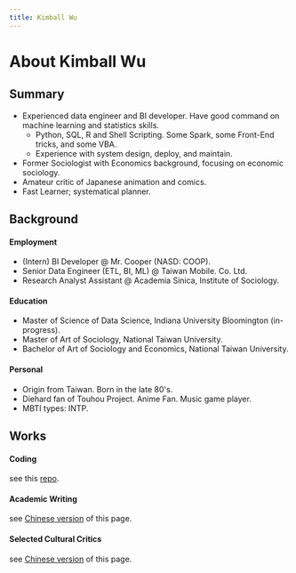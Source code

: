```yaml
---
title: Kimball Wu
---
```

# About Kimball Wu

## Summary

- Experienced data engineer and BI developer.  Have good command on machine learning and statistics skills.
  - Python, SQL, R and Shell Scripting. Some Spark, some Front-End tricks, and some VBA. 
  - Experience with system design, deploy, and maintain. 
- Former Sociologist with Economics background, focusing on economic sociology. 
- Amateur critic of Japanese animation and comics.
- Fast Learner; systematical planner.

## Background

#### Employment

- (Intern) BI Developer @ Mr. Cooper (NASD: COOP). 
- Senior Data Engineer (ETL, BI, ML) @ Taiwan Mobile. Co. Ltd. 
- Research Analyst Assistant @ Academia Sinica, Institute of Sociology. 

#### Education

- Master of Science of Data Science, Indiana University Bloomington (in-progress).
- Master of Art of Sociology, National Taiwan University.
- Bachelor of Art of Sociology and Economics, National Taiwan University. 

#### Personal

- Origin from Taiwan. Born in the late 80's. 
- Diehard fan of Touhou Project. Anime Fan. Music game player. 
- MBTI types: INTP.

## Works

#### Coding

see this [repo](https://github.com/kimballXD/portofolio).

#### Academic Writing 

see [Chinese version](about_zh.html) of this page.

#### Selected Cultural Critics

see [Chinese version](about_zh.html) of this page.